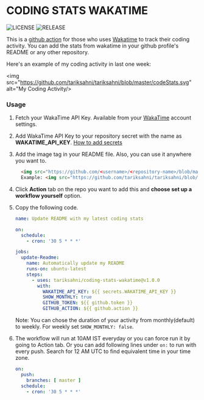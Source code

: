 # CODING STATS WAKATIME
![LICENSE](https://img.shields.io/github/license/tariksahni/coding-stats-wakatime?style=flat)
![RELEASE](https://img.shields.io/github/v/release/tariksahni/coding-stats-wakatime?color=green)

This is a [github action](https://docs.github.com/en/actions) for those who uses [Wakatime](https://wakatime.com/dashboard) to track their coding activity. 
You can add the stats from wakatime in your github profile's README or any other repository.

Here's an example of my coding activity in last one week:  

<img src="https://github.com/tariksahni/tariksahni/blob/master/codeStats.svg" alt="My Coding Activity/>

### Usage
1. Fetch your WakaTime API Key. Available from your [WakaTime](https://wakatime.com) account settings. 
2. Add WakaTime API Key to your repository secret with the name as **WAKATIME_API_KEY**. [How to add secrets](https://docs.github.com/en/actions/configuring-and-managing-workflows/creating-and-storing-encrypted-secrets)
3. Add the image tag in your README file. Also, you can use it anywhere you want to.
    ```html
      <img src="https://github.com/<username>/<repository-name>/blob/master/images/codeStats.svg" alt="Alternative Text"/>
      Example: <img src="https://github.com/tariksahni/tariksahni/blob/master/codeStats.svg" alt="My Coding Activity/>
    ```
4. Click **Action** tab on the repo you want to add this and **choose set up a workflow yourself** option.
5. Copy the following code.
    ```yml
    name: Update README with my latest coding stats
    
    on:
      schedule:
        - cron: '30 5 * * *'
    
    jobs:
      update-Readme:
        name: Automatically update my README  
        runs-on: ubuntu-latest
        steps:
          - uses: tariksahni/coding-stats-wakatime@v1.0.0
            with:
              WAKATIME_API_KEY: ${{ secrets.WAKATIME_API_KEY }}
              SHOW_MONTHLY: true
              GITHUB_TOKEN: ${{ github.token }}
              GITHUB_ACTION: ${{ github.action }}
    ```
   Note: You can chose the duration of your activity from monthly(default) to weekly. For weekly set `SHOW_MONTHLY: false`. 
   
6. The workflow will run at 10AM IST everyday or you can force run it by going to Action tab. Or you can add following lines under `on:` to run with every push. Search for 12 AM UTC to find equivalent time in your time zone. 
    ```yml
    on:
      push:
        branches: [ master ]
      schedule:
        - cron: '30 5 * * *' 
    ```


